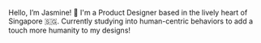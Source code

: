 Hello, I’m Jasmine! 🌼
I'm a Product Designer based in the lively heart of Singapore 🇸🇬. 
Currently studying into human-centric behaviors to add a touch more humanity to my designs!

<!---
jasminepixie/jasminepixie is a ✨ special ✨ repository because its `README.md` (this file) appears on your GitHub profile.
You can click the Preview link to take a look at your changes.
--->
